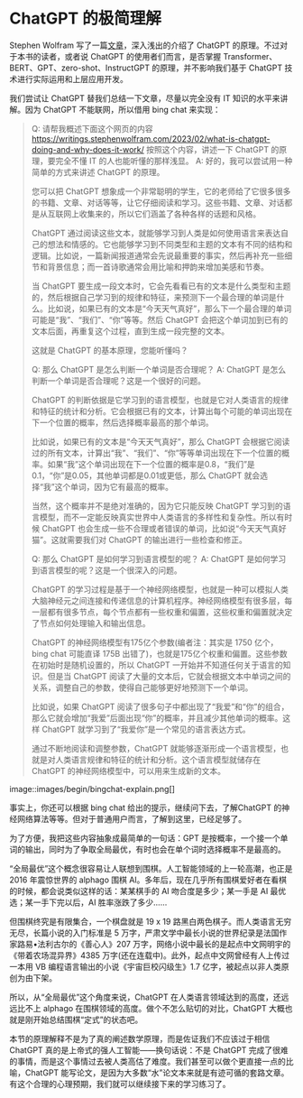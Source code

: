 # ChatGPT 的极简理解

Stephen Wolfram 写了一篇[文章](https://writings.stephenwolfram.com/2023/02/what-is-chatgpt-doing-and-why-does-it-work/)，深入浅出的介绍了 ChatGPT 的原理。不过对于本书的读者，或者说 ChatGPT 的使用者们而言，是否掌握 Transformer、BERT、GPT、zero-shot、InstructGPT 的原理，并不影响我们基于 ChatGPT 技术进行实际运用和上层应用开发。

我们尝试让 ChatGPT 替我们总结一下文章，尽量以完全没有 IT 知识的水平来讲解。因为 ChatGPT 不能联网，所以借用 bing chat 来实现：

> Q: 请帮我概述下面这个网页的内容 https://writings.stephenwolfram.com/2023/02/what-is-chatgpt-doing-and-why-does-it-work/ 按照这个内容，讲述一下 ChatGPT 的原理，要完全不懂 IT 的人也能听懂的那样浅显。
> A: 好的，我可以尝试用一种简单的方式来讲述 ChatGPT 的原理。
> 
> 您可以把 ChatGPT 想象成一个非常聪明的学生，它的老师给了它很多很多的书籍、文章、对话等等，让它仔细阅读和学习。这些书籍、文章、对话都是从互联网上收集来的，所以它们涵盖了各种各样的话题和风格。
> 
> ChatGPT 通过阅读这些文本，就能够学习到人类是如何使用语言来表达自己的想法和情感的。它也能够学习到不同类型和主题的文本有不同的结构和逻辑。比如说，一篇新闻报道通常会先说最重要的事实，然后再补充一些细节和背景信息；而一首诗歌通常会用比喻和押韵来增加美感和节奏。
> 
> 当 ChatGPT 要生成一段文本时，它会先看看已有的文本是什么类型和主题的，然后根据自己学习到的规律和特征，来预测下一个最合理的单词是什么。比如说，如果已有的文本是“今天天气真好”，那么下一个最合理的单词可能是“我”、“我们”、“你”等等。然后 ChatGPT 会把这个单词加到已有的文本后面，再重复这个过程，直到生成一段完整的文本。
> 
> 这就是 ChatGPT 的基本原理，您能听懂吗？
> 
> Q: 那么 ChatGPT 是怎么判断一个单词是否合理呢？
> A: ChatGPT 是怎么判断一个单词是否合理呢？这是一个很好的问题。
> 
> ChatGPT 的判断依据是它学习到的语言模型，也就是它对人类语言的规律和特征的统计和分析。它会根据已有的文本，计算出每个可能的单词出现在下一个位置的概率，然后选择概率最高的那个单词。
> 
> 比如说，如果已有的文本是“今天天气真好”，那么 ChatGPT 会根据它阅读过的所有文本，计算出“我”、“我们”、“你”等等单词出现在下一个位置的概率。如果“我”这个单词出现在下一个位置的概率是0.8，“我们”是0.1，“你”是0.05，其他单词都是0.01或更低，那么 ChatGPT 就会选择“我”这个单词，因为它有最高的概率。
> 
> 当然，这个概率并不是绝对准确的，因为它只能反映 ChatGPT 学习到的语言模型，而不一定能反映真实世界中人类语言的多样性和复杂性。所以有时候 ChatGPT 也会生成一些不合理或者错误的单词，比如说“今天天气真好猫”。这就需要我们对 ChatGPT 的输出进行一些检查和修正。
> 
> Q: 那么 ChatGPT 是如何学习到语言模型的呢？
> A: ChatGPT 是如何学习到语言模型的呢？这是一个很深入的问题。
> 
> ChatGPT 的学习过程是基于一个神经网络模型，也就是一种可以模拟人类大脑神经元之间连接和传递信息的计算机程序。神经网络模型有很多层，每一层都有很多节点，每个节点都有一些权重和偏置，这些权重和偏置就决定了节点如何处理输入和输出信息。
> 
> ChatGPT 的神经网络模型有175亿个参数(编者注：其实是 1750 亿个，bing chat 可能直译 175B 出错了)，也就是175亿个权重和偏置。这些参数在初始时是随机设置的，所以 ChatGPT 一开始并不知道任何关于语言的知识。但是当 ChatGPT 阅读了大量的文本后，它就会根据文本中单词之间的关系，调整自己的参数，使得自己能够更好地预测下一个单词。
> 
> 比如说，如果 ChatGPT 阅读了很多句子中都出现了“我爱”和“你”的组合，那么它就会增加“我爱”后面出现“你”的概率，并且减少其他单词的概率。这样 ChatGPT 就学习到了“我爱你”是一个常见的语言表达方式。
> 
> 通过不断地阅读和调整参数，ChatGPT 就能够逐渐形成一个语言模型，也就是对人类语言规律和特征的统计和分析。这个语言模型就储存在 ChatGPT 的神经网络模型中，可以用来生成新的文本。

image::images/begin/bingchat-explain.png[]

事实上，你还可以根据 bing chat 给出的提示，继续问下去，了解ChatGPT 的神经网络算法等等。但对于普通用户而言，了解到这里，已经足够了。

为了方便，我把这些内容抽象成最简单的一句话：GPT 是按概率，一个接一个单词的输出，同时为了争取全局最优，有时也会在单个词时选择概率不是最高的。

“全局最优”这个概念很容易让人联想到围棋。人工智能领域的上一轮高潮，也正是 2016 年震惊世界的 alphago 围棋 AI。多年后，现在几乎所有围棋爱好者在看棋的时候，都会说类似这样的话：某某棋手的 AI 吻合度是多少；某一手是 AI 最优选；某一手下完以后，AI 胜率涨跌了多少……

但围棋终究是有限集合，一个棋盘就是 19 x 19 路黑白两色棋子。而人类语言无穷无尽，长篇小说的入门标准是 5 万字，严肃文学中最长小说的世界纪录是法国作家路易•法利古尔的《善心人》207 万字，网络小说中最长的是起点中文网明宇的《带着农场混异界》4385 万字(还在连载中)。此外，起点中文网曾经有人上传过一本用 VB 编程语言输出的小说《宇宙巨校闪级生》1.7 亿字，被起点以非人类原创为由下架。

所以，从“全局最优”这个角度来说，ChatGPT 在人类语言领域达到的高度，还远远比不上 alphago 在围棋领域的高度。做个不怎么贴切的对比，ChatGPT 大概也就是刚开始总结围棋“定式”的状态吧。

本节的原理解释不是为了真的阐述数学原理，而是佐证我们不应该过于相信 ChatGPT 真的是上帝式的强人工智能——换句话说：不是 ChatGPT 完成了很难的事情，而是这个事情过去被人类高估了难度。我们甚至可以做个更直接一点的比喻，ChatGPT 能写论文，是因为大多数“水”论文本来就是有迹可循的套路文章。有这个合理的心理预期，我们就可以继续接下来的学习练习了。

